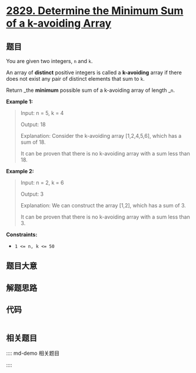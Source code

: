 # [2829. Determine the Minimum Sum of a k-avoiding Array](https://leetcode.com/problems/determine-the-minimum-sum-of-a-k-avoiding-array/)

## 题目

You are given two integers, `n` and `k`.

An array of **distinct** positive integers is called a **k-avoiding** array if
there does not exist any pair of distinct elements that sum to `k`.

Return _the **minimum** possible sum of a k-avoiding array of length _`n`.



**Example 1:**

> Input: n = 5, k = 4
> 
> Output: 18
> 
> Explanation: Consider the k-avoiding array [1,2,4,5,6], which has a sum of 18.
> 
> It can be proven that there is no k-avoiding array with a sum less than 18.

**Example 2:**

> Input: n = 2, k = 6
> 
> Output: 3
> 
> Explanation: We can construct the array [1,2], which has a sum of 3.
> 
> It can be proven that there is no k-avoiding array with a sum less than 3.

**Constraints:**

  * `1 <= n, k <= 50`


## 题目大意

## 解题思路

## 代码

```javascript

```

## 相关题目

:::: md-demo 相关题目

::::
